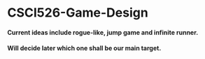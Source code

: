 # CSCI526-Game-Design

#### Current ideas include rogue-like, jump game and infinite runner.
#### Will decide later which one shall be our main target.
